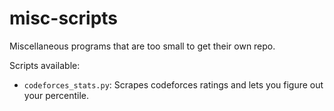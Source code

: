 # misc-scripts

Miscellaneous programs that are too small to get their own repo.

Scripts available:

* `codeforces_stats.py`: Scrapes codeforces ratings and lets you figure out
  your percentile.
